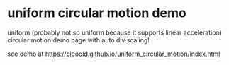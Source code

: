 # uniform circular motion demo

uniform (probably not so uniform because it supports linear acceleration) circular motion demo page with auto div scaling!

see demo at https://cleoold.github.io/uniform_circular_motion/index.html